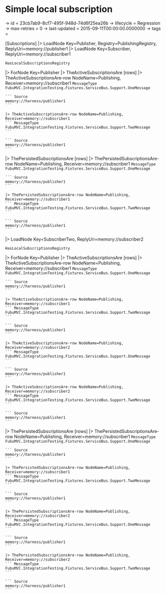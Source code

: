 # Simple local subscription

-> id = 23cb7ab9-8cf7-495f-948d-74d6f25ea26b
-> lifecycle = Regression
-> max-retries = 0
-> last-updated = 2015-09-11T00:00:00.0000000
-> tags = 

[Subscriptions]
|> LoadNode Key=Publisher, Registry=PublishingRegistry, ReplyUri=memory://publisher1
|> LoadNode Key=Subscriber, ReplyUri=memory://subscriber1
``` Registry
HasLocalSubscriptionsRegistry
```

|> ForNode Key=Publisher
|> TheActiveSubscriptionsAre
    [rows]
    |> TheActiveSubscriptionsAre-row NodeName=Publishing, Receiver=memory://subscriber1
    ``` MessageType
    FubuMVC.IntegrationTesting.Fixtures.ServiceBus.Support.OneMessage
    ```

    ``` Source
    memory://harness/publisher1
    ```

    |> TheActiveSubscriptionsAre-row NodeName=Publishing, Receiver=memory://subscriber1
    ``` MessageType
    FubuMVC.IntegrationTesting.Fixtures.ServiceBus.Support.TwoMessage
    ```

    ``` Source
    memory://harness/publisher1
    ```


|> ThePersistedSubscriptionsAre
    [rows]
    |> ThePersistedSubscriptionsAre-row NodeName=Publishing, Receiver=memory://subscriber1
    ``` MessageType
    FubuMVC.IntegrationTesting.Fixtures.ServiceBus.Support.OneMessage
    ```

    ``` Source
    memory://harness/publisher1
    ```

    |> ThePersistedSubscriptionsAre-row NodeName=Publishing, Receiver=memory://subscriber1
    ``` MessageType
    FubuMVC.IntegrationTesting.Fixtures.ServiceBus.Support.TwoMessage
    ```

    ``` Source
    memory://harness/publisher1
    ```


|> LoadNode Key=SubscriberTwo, ReplyUri=memory://subscriber2
``` Registry
HasLocalSubscriptionsRegistry
```

|> ForNode Key=Publisher
|> TheActiveSubscriptionsAre
    [rows]
    |> TheActiveSubscriptionsAre-row NodeName=Publishing, Receiver=memory://subscriber1
    ``` MessageType
    FubuMVC.IntegrationTesting.Fixtures.ServiceBus.Support.OneMessage
    ```

    ``` Source
    memory://harness/publisher1
    ```

    |> TheActiveSubscriptionsAre-row NodeName=Publishing, Receiver=memory://subscriber1
    ``` MessageType
    FubuMVC.IntegrationTesting.Fixtures.ServiceBus.Support.TwoMessage
    ```

    ``` Source
    memory://harness/publisher1
    ```

    |> TheActiveSubscriptionsAre-row NodeName=Publishing, Receiver=memory://subscriber2
    ``` MessageType
    FubuMVC.IntegrationTesting.Fixtures.ServiceBus.Support.OneMessage
    ```

    ``` Source
    memory://harness/publisher1
    ```

    |> TheActiveSubscriptionsAre-row NodeName=Publishing, Receiver=memory://subscriber2
    ``` MessageType
    FubuMVC.IntegrationTesting.Fixtures.ServiceBus.Support.TwoMessage
    ```

    ``` Source
    memory://harness/publisher1
    ```


|> ThePersistedSubscriptionsAre
    [rows]
    |> ThePersistedSubscriptionsAre-row NodeName=Publishing, Receiver=memory://subscriber1
    ``` MessageType
    FubuMVC.IntegrationTesting.Fixtures.ServiceBus.Support.OneMessage
    ```

    ``` Source
    memory://harness/publisher1
    ```

    |> ThePersistedSubscriptionsAre-row NodeName=Publishing, Receiver=memory://subscriber1
    ``` MessageType
    FubuMVC.IntegrationTesting.Fixtures.ServiceBus.Support.TwoMessage
    ```

    ``` Source
    memory://harness/publisher1
    ```

    |> ThePersistedSubscriptionsAre-row NodeName=Publishing, Receiver=memory://subscriber2
    ``` MessageType
    FubuMVC.IntegrationTesting.Fixtures.ServiceBus.Support.OneMessage
    ```

    ``` Source
    memory://harness/publisher1
    ```

    |> ThePersistedSubscriptionsAre-row NodeName=Publishing, Receiver=memory://subscriber2
    ``` MessageType
    FubuMVC.IntegrationTesting.Fixtures.ServiceBus.Support.TwoMessage
    ```

    ``` Source
    memory://harness/publisher1
    ```


~~~
